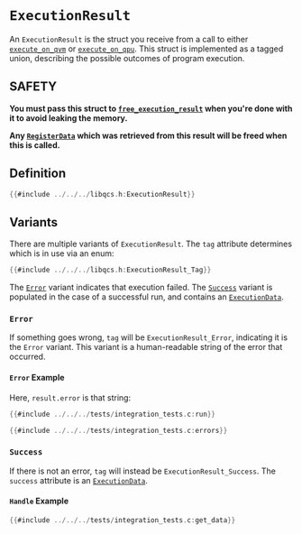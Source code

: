 # `ExecutionResult`

An `ExecutionResult` is the struct you receive from a call to either [`execute_on_qvm`] or [`execute_on_qpu`]. This struct is implemented as a tagged union, describing the possible outcomes of program execution.

## SAFETY

**You must pass this struct to [`free_execution_result`] when you're done with it to avoid leaking the memory.**

**Any [`RegisterData`] which was retrieved from this result will be freed when this is called.**


## Definition

```c
{{#include ../../../libqcs.h:ExecutionResult}}
```

## Variants

There are multiple variants of `ExecutionResult`. The `tag` attribute determines which is in use via an enum:

```c
{{#include ../../../libqcs.h:ExecutionResult_Tag}}
```

The [`Error`] variant indicates that execution failed. The [`Success`] variant is populated in the case of a successful run, and contains an [`ExecutionData`].

### `Error`

If something goes wrong, `tag` will be `ExecutionResult_Error`, indicating it is the `Error` variant. This variant is a human-readable string of the error that occurred.

#### `Error` Example

Here, `result.error` is that string:

```c
{{#include ../../../tests/integration_tests.c:run}}

{{#include ../../../tests/integration_tests.c:errors}}
```

### `Success`

If there is not an error, `tag` will instead be `ExecutionResult_Success`. The `success` attribute is an [`ExecutionData`].

#### `Handle` Example

```c
{{#include ../../../tests/integration_tests.c:get_data}}
```


[`execute_on_qvm`]: execute_on_qvm.md
[`execute_on_qpu`]: execute_on_qpu.md
[`free_execution_result`]: free_execution_result.md
[`Error`]: #error
[`Success`]: #success
[`wrap_in_shots`]: wrap_in_shots.md
[`read_from`]: read_from.md
[`ResultHandle`]: result_handle.md
[`get_data`]: get_data.md
[`RegisterData`]: register_data.md
[`ExecutionData`]: execution_data.md
